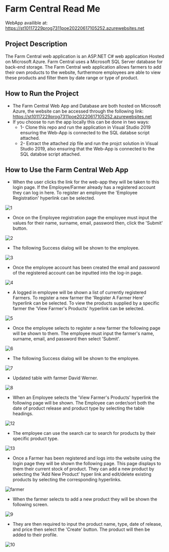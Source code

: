 # Farm Central Read Me

WebApp availible at: https://st10117229prog7311poe20220617105252.azurewebsites.net

## Project Description
The Farm Central web application is an ASP.NET C# web application Hosted on Microsoft Azure. Farm Central uses a Microsoft SQL Server database for back-end storage. The Farm Central web application allows farmers to add their own products to the website, furthermore employees are able to view these products and filter them by date range or type of product.

## How to Run the Project
* The Farm Central Web App and Database are both hosted on Microsoft Azure, the website can be accessed through the following link:  https://st10117229prog7311poe20220617105252.azurewebsites.net
* If you choose to run the app locally this can be done in two ways:
  * 1- Clone this repo and run the application in Visual Studio 2019 ensuring the Web-App is connected to the SQL databse script attached.
  * 2- Extract the attached zip file and run the projct solution in Visual Studio 2019, also ensuring that the Web-App is connected to the SQL databse script attached.

## How to Use the Farm Central Web App

* When the user clicks the link for the web-app they will be taken to this login page. If the Employee/Farmer already has a registered account they can log in here. To register an employee the 'Employee Registration' hyperlink can be selected.

![1](https://user-images.githubusercontent.com/97834735/174307701-8c03c141-6f60-41df-b451-b14e3bfd2198.png)

* Once on the Employee registration page the employee must input the values for their name, surname, email, password then, click the 'Submit' button.

![2](https://user-images.githubusercontent.com/97834735/174307707-99260bc2-fed8-440b-835a-9bf6ed728685.png)

* The following Success dialog will be shown to the employee.

![3](https://user-images.githubusercontent.com/97834735/174307713-40f0c0ae-3a4d-4c9f-abda-9fac1ec84514.png)

* Once the employee account has been created the email and password of the registered account can be inputted into the log-in page.

![4](https://user-images.githubusercontent.com/97834735/174307732-bd9b9966-812f-4400-bc1a-66e49709bd2f.png)

* A logged in employee will be shown a list of currently registered Farmers. To register a new farmer the 'Register A Farmer Here' hyperlink can be selected. To view the products supplied by a specific farmer the 'View Farmer's Products' hyperlink can be selected.

![5](https://user-images.githubusercontent.com/97834735/174307742-edcc30a9-0547-4455-b27c-50c9d797c8aa.png)

* Once the employee selects to register a new farmer the following page will be shown to them. The employee must input the farmer's name, surname, email, and password then select 'Submit'.

![6](https://user-images.githubusercontent.com/97834735/174307750-94b7d5ce-3e41-441b-8290-d68e90f4be85.png)

* The following Success dialog will be shown to the employee.

![7](https://user-images.githubusercontent.com/97834735/174307760-c681e4c1-d427-4c31-a1bc-1bb668da1428.png)

* Updated table with farmer David Werner.

![8](https://user-images.githubusercontent.com/97834735/174307766-d90ccc3f-5279-4ab6-8e7e-1d292b2c9f50.png)

* When an Employee selects the 'View Farmer's Products' hyperlink the following page will be shown. The Employee can order/sort both the date of product release and product type by selecting the table headings.

![12](https://user-images.githubusercontent.com/97834735/174307805-64fc8291-f2c5-4f60-83cd-e698d7a3d3dd.png)

* The employee can use the search car to search for products by their specific product type.

![13](https://user-images.githubusercontent.com/97834735/174307816-d43b7345-b834-47c0-aa61-6cbedea42f50.png)

* Once a Farmer has been registered and logs into the website using the login page they will be shown the following page. This page displays to them their current stock of product. They can add a new product by selecting the 'Add New Product' hyper link and edit/delete existing products by selecting the corresponding hyperlinks.

![farmer](https://user-images.githubusercontent.com/97834735/174313973-1a271771-78b2-45f6-9b8c-8d569fddb9c8.png)

* When the farmer selects to add a new product they will be shown the following screen.  

![9](https://user-images.githubusercontent.com/97834735/174307771-077d3e09-76e3-4f26-b43f-f49d7b4fa7c2.png)

* They are then required to input the product name, type, date of release, and price then select the 'Create' button. The product will then be added to their profile.

![10](https://user-images.githubusercontent.com/97834735/174307779-6634c8c8-09a3-4d9a-843d-0be9f26055e4.png)



